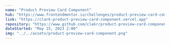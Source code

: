 ```yaml
---
name: "Product Preview Card Component"
hub: "https://www.frontendmentor.io/challenges/product-preview-card-component-GO7UmttRfa"
link: "https://clark-product-preview-card-component.vercel.app"
repository: "https://www.github.com/clakr/product-preview-card-component"
dateStarted: "May 15, 2023 2:00"
img: "../../assets/product-preview-card-component.png"
---
```

